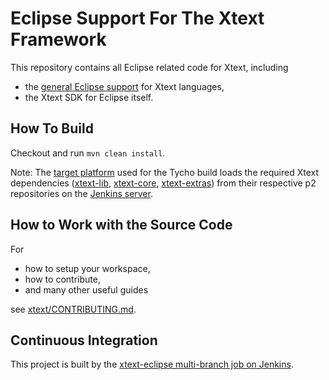 # Eclipse Support For The Xtext Framework

This repository contains all Eclipse related code for Xtext, including
 - the [general Eclipse support](https://www.eclipse.org/Xtext/documentation/310_eclipse_support.html) for Xtext languages,
 - the Xtext SDK for Eclipse itself.

## How To Build

Checkout and run `mvn clean install`.

Note: The [target platform](releng/org.eclipse.xtext.target/org.eclipse.xtext.target-luna.target) used for the Tycho build loads the required Xtext dependencies ([xtext-lib](https://github.com/eclipse/xtext-lib), [xtext-core](https://github.com/eclipse/xtext-core), [xtext-extras](https://github.com/eclipse/xtext-extras)) from their respective p2 repositories on the [Jenkins server](http://services.typefox.io/open-source/jenkins/).

## How to Work with the Source Code

For
 * how to setup your workspace,
 * how to contribute,
 * and many other useful guides

see [xtext/CONTRIBUTING.md](https://github.com/eclipse/xtext/blob/master/CONTRIBUTING.md).

## Continuous Integration

This project is built by the [xtext-eclipse multi-branch job on Jenkins](http://ci.eclipse.org/xtext/xtext-eclipse/).
